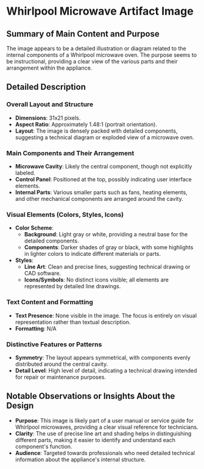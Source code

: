 # Whirlpool Microwave Artifact Image

## Summary of Main Content and Purpose
The image appears to be a detailed illustration or diagram related to the internal components of a Whirlpool microwave oven. The purpose seems to be instructional, providing a clear view of the various parts and their arrangement within the appliance.

## Detailed Description

### Overall Layout and Structure
- **Dimensions**: 31x21 pixels.
- **Aspect Ratio**: Approximately 1.48:1 (portrait orientation).
- **Layout**: The image is densely packed with detailed components, suggesting a technical diagram or exploded view of a microwave oven.

### Main Components and Their Arrangement
- **Microwave Cavity**: Likely the central component, though not explicitly labeled.
- **Control Panel**: Positioned at the top, possibly indicating user interface elements.
- **Internal Parts**: Various smaller parts such as fans, heating elements, and other mechanical components are arranged around the cavity.

### Visual Elements (Colors, Styles, Icons)
- **Color Scheme**:
  - **Background**: Light gray or white, providing a neutral base for the detailed components.
  - **Components**: Darker shades of gray or black, with some highlights in lighter colors to indicate different materials or parts.
- **Styles**:
  - **Line Art**: Clean and precise lines, suggesting technical drawing or CAD software.
  - **Icons/Symbols**: No distinct icons visible; all elements are represented by detailed line drawings.

### Text Content and Formatting
- **Text Presence**: None visible in the image. The focus is entirely on visual representation rather than textual description.
- **Formatting**: N/A

### Distinctive Features or Patterns
- **Symmetry**: The layout appears symmetrical, with components evenly distributed around the central cavity.
- **Detail Level**: High level of detail, indicating a technical drawing intended for repair or maintenance purposes.

## Notable Observations or Insights About the Design
- **Purpose**: This image is likely part of a user manual or service guide for Whirlpool microwaves, providing a clear visual reference for technicians.
- **Clarity**: The use of precise line art and shading helps in distinguishing different parts, making it easier to identify and understand each component's function.
- **Audience**: Targeted towards professionals who need detailed technical information about the appliance's internal structure.